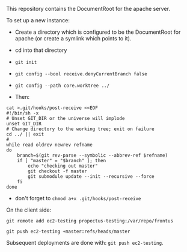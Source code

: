 
This repository contains the DocumentRoot for the apache server.

To set up a new instance:

- Create a directory which is configured to be the DocumentRoot for apache (or create a symlink which points to it).

- cd into that directory

- `git init`

- `git config --bool receive.denyCurrentBranch false`

- `git config --path core.worktree ../`

- Then:
```shell
cat >.git/hooks/post-receive <<EOF
#!/bin/sh -x
# Unset GIT_DIR or the universe will implode
unset GIT_DIR
# Change directory to the working tree; exit on failure
cd ../ || exit
#
while read oldrev newrev refname
do
    branch=$(git rev-parse --symbolic --abbrev-ref $refname)
    if [ "master" = "$branch" ]; then
        echo "checking out master"
        git checkout -f master
        git submodule update --init --recursive --force
    fi
done
```

- don't forget to `chmod a+x .git/hooks/post-receive`

On the client side:

`git remote add ec2-testing propectus-testing:/var/repo/frontus`

`git push ec2-testing +master:refs/heads/master`


Subsequent deployments are done with: `git push ec2-testing`.

